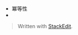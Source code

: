 
## 





- 冪等性
- 


> Written with [StackEdit](https://stackedit.io/).
<!--stackedit_data:
eyJoaXN0b3J5IjpbLTk1MjAwNTQ2OF19
-->
